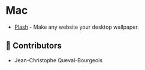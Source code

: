 # Mac

- [Plash](https://apps.apple.com/fr/app/plash/id1494023538?mt=12) - Make any website your desktop wallpaper.

## 🙌 Contributors

- Jean-Christophe Queval-Bourgeois
